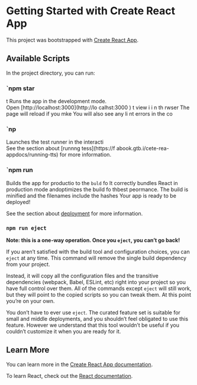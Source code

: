 # Getting Started with Create React App

This project was bootstrapped with [Create React App](https://github.com/facebook/create-react-app).

## Available Scripts

In the project directory, you can run:
### `npm star
t
Runs the app in the development mode.   
Open [http://localhost:3000](http://lo calhst:3000  ) t view     i  i n th rwser
The page will reload if you mke 
You will also see any li nt errors in the co 
### `np
Launches the test runner in the interacti  
See the section about [runnng tess](https://f abook.gtb.i/cete-rea-appdocs/running-tts) for more information.
### `npm run 
Builds the app for productio to the `buld` fo
It correctly bundles React in production mode andoptimizes the build fo thbest peormance.
The build is minified and the filenames include the hashes
Your app is ready to be deployed!

See the section about [deployment](https://facebook.github.io/create-react-app/docs/deployment) for more information.

### `npm run eject`

**Note: this is a one-way operation. Once you `eject`, you can’t go back!**

If you aren’t satisfied with the build tool and configuration choices, you can `eject` at any time. This command will remove the single build dependency from your project.

Instead, it will copy all the configuration files and the transitive dependencies (webpack, Babel, ESLint, etc) right into your project so you have full control over them. All of the commands except `eject` will still work, but they will point to the copied scripts so you can tweak them. At this point you’re on your own.

You don’t have to ever use `eject`. The curated feature set is suitable for small and middle deployments, and you shouldn’t feel obligated to use this feature. However we understand that this tool wouldn’t be useful if you couldn’t customize it when you are ready for it.

## Learn More

You can learn more in the [Create React App documentation](https://facebook.github.io/create-react-app/docs/getting-started).

To learn React, check out the [React documentation](https://reactjs.org/).
